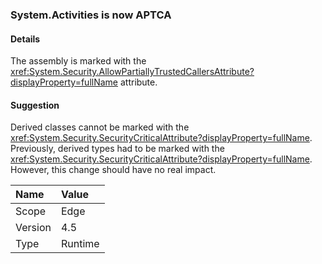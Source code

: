 ### System.Activities is now APTCA

#### Details

The assembly is marked with the <xref:System.Security.AllowPartiallyTrustedCallersAttribute?displayProperty=fullName> attribute.

#### Suggestion

Derived classes cannot be marked with the <xref:System.Security.SecurityCriticalAttribute?displayProperty=fullName>. Previously, derived types had to be marked with the <xref:System.Security.SecurityCriticalAttribute?displayProperty=fullName>. However, this change should have no real impact.

| Name    | Value       |
|:--------|:------------|
| Scope   |Edge|
|Version|4.5|
|Type|Runtime|

